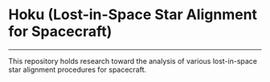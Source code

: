 # Hoku (Lost-in-Space Star Alignment for Spacecraft)

------
This repository holds research toward the analysis of various lost-in-space star alignment procedures for spacecraft.
